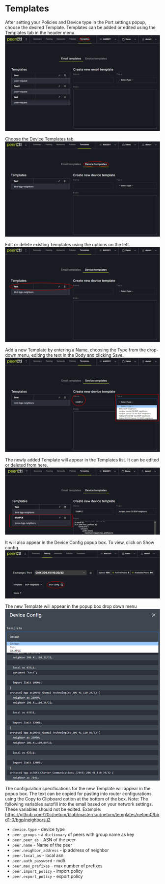 # Templates

After setting your Policies and Device type in the Port settings popup, choose the desired Template. Templates can be added or edited using the Templates tab in the header menu. 
   ![](img/templates.png)
   
Choose the Device Templates tab. 
   ![](img/devicetemplate.png)

Edit or delete existing Templates using the options on the left. 
   ![](img/edittemplate.png)

Add a new Template by entering a Name, choosing the Type from the drop-down menu, editing the text in the Body and clicking Save.
   ![](img/addtemplate.png)

The newly added Template will appear in the Templates list. It can be edited or deleted from here.
   ![](img/sampletemplate.png)

It will also appear in the Device Config popup box. To view, click on Show config. 
   ![](img/showconfig2.png)

The new Template will appear in the popup box drop down menu
   ![](img/showconfigpopup.png)
 
The configuration specifications for the new Template will appear in the popup box. The text can be copied for pasting into router configurations using the Copy to Clipboard option at the bottom of the box. 
Note: The following variables autofill into the email based on your network settings. These variables should not be edited. 
Example: https://github.com/20c/netom/blob/master/src/netom/templates/netom0/bird1-0/bgp/neighbors.j2
- `device.type` - device type 
- `peer_groups` - a `dictionary` of peers with group name as key
- `peer.peer_as` - ASN of the peer
- `peer.name` - Name of the peer
- `peer.neighbor_address` - ip address of neighbor
- `peer.local_as` - local asn
- `peer.auth_password` - md5 
- `peer.max_prefixes` - max number of prefixes
- `peer.import_policy` - import policy
- `peer.export_policy` - export policy
